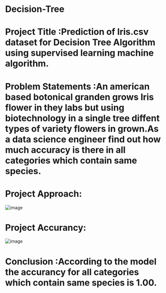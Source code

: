 # Decision-Tree
# **Project Title** :Prediction of Iris.csv dataset for Decision Tree Algorithm using supervised learning machine algorithm.

# **Problem Statements** :An american based botonical granden grows Iris flower in they labs but using biotechnology in a single tree diffent types of variety flowers in grown.As a data science engineer find out how much accuracy is there in all categories which contain same species.

# **Project Approach**:
![image](https://github.com/Yokeshkumar28/Decision-Tree/assets/130818416/1bae3be5-2938-44e0-849b-f569ff9bdd9d)
# **Project Accurancy**:
![image](https://github.com/Yokeshkumar28/Decision-Tree/assets/130818416/cfe3ce62-4c99-4da6-9bdd-2342709fbaa0)

# **Conclusion** :According to the model the accurancy for all categories which contain same species is 1.00. 
